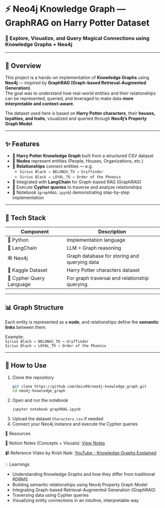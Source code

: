 # ⚡ Neo4j Knowledge Graph — GraphRAG on Harry Potter Dataset  

### 🧠 Explore, Visualize, and Query Magical Connections using Knowledge Graphs + Neo4j  

---

## 📘 Overview  

This project is a hands-on implementation of **Knowledge Graphs** using **Neo4j** — inspired by **GraphRAG (Graph-based Retrieval-Augmented Generation)**.  
The goal was to understand how real-world entities and their relationships can be represented, queried, and leveraged to make data **more interpretable and context-aware**.

The dataset used here is based on **Harry Potter characters**, their **houses, loyalties, and traits**, visualized and queried through **Neo4j’s Property Graph Model**.

---

## ✨ Features  

- 📂 **Harry Potter Knowledge Graph** built from a structured CSV dataset  
- 🧩 **Nodes** represent entities (People, Houses, Organizations, etc.)  
- 🔗 **Relationships** connect entities — e.g.  
  - `Sirius Black → BELONGS_TO → Gryffindor`  
  - `Sirius Black → LOYAL_TO → Order of the Phoenix`  
- 🧠 Integrated with **LangChain** for Graph-based RAG (GraphRAG)  
- 🧮 Execute **Cypher queries** to traverse and analyze relationships  
- 🧰 Notebook (`graphRAG.ipynb`) demonstrating step-by-step implementation  

---

## 🧱 Tech Stack  

| Component | Description |
|------------|-------------|
| 🐍 Python | Implementation language |
| 🧠 LangChain | LLM + Graph reasoning |
| 🕸️ Neo4j | Graph database for storing and querying data |
| 📄 Kaggle Dataset | Harry Potter characters dataset |
| 🧩 Cypher Query Language | For graph traversal and relationship querying |

---

## 📊 Graph Structure  

Each entity is represented as a **node**, and relationships define the **semantic links** between them.  


Example:  
`Sirius Black → BELONGS_TO → Gryffindor`  
`Sirius Black → LOYAL_TO → Order of the Phoenix`

---

## 🚀 How to Use  

1. Clone the repository  
   ```bash
   git clone https://github.com/daiv09/neo4j-knowledge_graph.git
   cd neo4j-knowledge_graph

2. Open and run the notebook
   ```bash
   jupyter notebook graphRAG.ipynb

3. Upload the dataset `Characters.csv` if needed
4. Connect your Neo4j instance and execute the Cypher queries

🧩 Resources

📘 Notion Notes (Concepts + Visuals): [View Notes](GraphRAG%20neo4j-Notion%20Notes.md)

📹 Reference Video by Krish Naik: [YouTube - Knowledge Graphs Explained](https://youtu.be/hsOJhs3_UCM?si=znqNA7YfG_UXmChF)

💡 Learnings
- Understanding Knowledge Graphs and how they differ from traditional RDBMS
- Building semantic relationships using Neo4j Property Graph Model
- Integrating Graph-based Retrieval-Augmented Generation (GraphRAG)
- Traversing data using Cypher queries
- Visualizing entity connections in an intuitive, interpretable way
